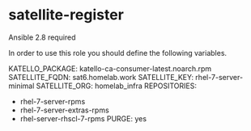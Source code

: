 # satellite-register

Ansible 2.8 required

In order to use this role you should define the following variables. 


KATELLO_PACKAGE: katello-ca-consumer-latest.noarch.rpm
SATELLITE_FQDN: sat6.homelab.work
SATELLITE_KEY: rhel-7-server-minimal
SATELLITE_ORG: homelab_infra
REPOSITORIES:
  - rhel-7-server-rpms
  - rhel-7-server-extras-rpms
  - rhel-server-rhscl-7-rpms
PURGE: yes

